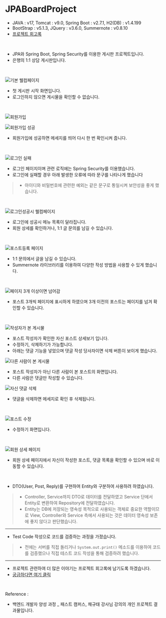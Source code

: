 # JPABoardProject

- JAVA : v17, Tomcat : v9.0, Spring Boot : v2.7.1, H2(DB) : v1.4.199
-  BootStrap : v5.1.3, JQuery : v3.6.0, Summernote : v0.8.10
- [프로젝트 회고록](https://ddungi.github.io/project/2022/08/01/jpaToyProject/)
 <a id='target'></a>

<br>

- JPA와 Spring Boot, Spring Security를 이용한 게시판 프로젝트입니다.
- 은행의 1:1 상담 게시판입니다.

<br>

![기본 웰컴페이지](https://user-images.githubusercontent.com/88040158/182083748-553c85e8-0379-47b9-a651-6d2afbd3bf8e.png)

- 첫 게시판 시작 화면입니다.
- 로그인하지 않으면 게시물을 확인할 수 없습니다.

<br>

![회원가입](https://user-images.githubusercontent.com/88040158/182084114-f467cce2-65c7-4a47-9df7-1eb5d4cfc47c.png)


![회원가입 성공](https://user-images.githubusercontent.com/88040158/182084126-e5c7ea91-a215-4d9d-befb-606ab077f15a.png)

- 회원가입에 성공하면 메세지를 띄어 다시 한 번 확인시켜 줍니다. 

<br>

![로그인 실패](https://user-images.githubusercontent.com/88040158/182084635-f05ae905-bbae-45a0-b0eb-9bf609552ccf.png)

- 로그인 페이지이며 관련 로직에는 Spring Security를 이용했습니다.
- 로그인에 실패할 경우 아래 발생한 오류에 따라 문구를 나타나게 했습니다
> - 아이디와 비밀번호에 관련한 예외는 같은 문구로 통일시켜 보안성을 좋게 했습니다. 

<br>

![로그인성공시 웰컴페이지](https://user-images.githubusercontent.com/88040158/182085000-14982be8-6bd9-4643-b2de-26b649e19e4c.png)

- 로그인에 성공시 메뉴 목록이 달라집니다.
- 회원 상세를 확인하거나, 1:1 글 문의를 남길 수 있습니다. 

<br>

![포스트등록 페이지](https://user-images.githubusercontent.com/88040158/182085267-d224fa27-5df5-4e73-a622-4c828c9c9e7a.png)

- 1:1 문의에서 글을 남길 수 있습니다.
- Summernote 라이브러리를 이용하여 다양한 작성 방법을 사용할 수 있게 했습니다.

<br>

![페이지 3개 이상이면 넘어감](https://user-images.githubusercontent.com/88040158/182085556-e48e6a11-4996-429d-b115-fc19074d4260.png)

- 포스트 3개씩 페이지에 표시하게 하였으며 3개 이전의 포스트는 페이지를 넘겨 확인할 수 있습니다. 

<br>

![작성자가 본 게시물](https://user-images.githubusercontent.com/88040158/182085743-b75c2e1d-ba30-4d02-97a5-118926a163c2.png)

- 포스트 작성자가 확인한 자신 포스트 상세보기 입니다. 
- 수정하기, 삭제하기가 가능합니다.
- 아래는 댓글 기능을 넣었으며 댓글 작성 당사자이면 삭제 버튼이 보이게 했습니다. 

![다른 사람이 본 게시물](https://user-images.githubusercontent.com/88040158/182085755-abd91d1c-319e-409a-b77a-415ed2799316.png)

- 포스트 작성자가 아닌 다른 사람이 본 포스트의 화면입니다.
- 다른 사람은 댓글만 작성할 수 있습니다. 

![자신 댓글 삭제](https://user-images.githubusercontent.com/88040158/182086190-89849d41-27b8-4b96-bcb0-5bdb71c4949b.png)

- 댓글을 삭제하면 메세지로 확인 후 삭제됩니다.

<br>

![포스트 수정](https://user-images.githubusercontent.com/88040158/182086380-2bb71b8f-bb6a-4d36-b135-e803de3a818f.png)

- 수정하기 화면입니다.

<br>

![회원 상세 페이지](https://user-images.githubusercontent.com/88040158/182086395-3569ab7a-ba95-4a3f-9d08-ae60029037e8.png)

- 회원 상세 페이지에서 자신이 작성한 포스트, 댓글 목록을 확인할 수 있으며 바로 이동할 수 있습니다. 

<br>

- DTO(User, Post, Reply)를 구현하여 Entity와 구분하여 사용하려 하였습니다. 
> - Controller, Service까지 DTO로 데이터를 전달하였고 Service 단에서 Entity로 변환하여 Repository에 전달하였습니다.
> - Entity는 DB에 저장되는 영속성 목적으로 사용되는 객체로 중요한 역할이므로 View, Controller와 Service 측에서 사용되는 것은 데이터 영속성 보존에 좋지 않다고 판단했습니다. 

<hr>

- Test Code 작성으로 코드를 검증하는 과정을 가졌습니다.
> - 전에는 서버를 직접 돌리거나 `System.out.print()` 메소드를 이용하여 코드를 검증했으나 직접 테스트 코드 작성을 통해 검증하려 했습니다.

<hr>

- 프로젝트 관련하여 더 많은 이야기는 프로젝트 회고록에 남기도록 하겠습니다.
- <a href="#target">궁금하다면 여기 클릭</a>

<br>

Reference : 
- 백엔드 개발자 양성 과정 _ 패스트 캠퍼스, 채규태 강사님 강의의 개인 프로젝트 결과물입니다. 